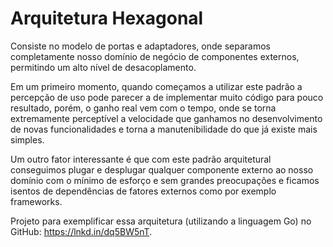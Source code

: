 # Arquitetura Hexagonal

Consiste no modelo de portas e adaptadores, onde separamos completamente nosso domínio de negócio de componentes externos, permitindo um alto nível de desacoplamento.  

Em um primeiro momento, quando começamos a utilizar este padrão a percepção de uso pode parecer a de implementar muito código para pouco resultado, porém, o ganho real vem com o tempo, onde se torna extremamente perceptível a velocidade que ganhamos no desenvolvimento de novas funcionalidades e torna a manutenibilidade do que já existe mais simples.  

Um outro fator interessante é que com este padrão arquitetural conseguimos plugar e desplugar qualquer componente externo ao nosso domínio com o mínimo de esforço e sem grandes preocupações e ficamos isentos de dependências de fatores externos como por exemplo frameworks.  

Projeto para exemplificar essa arquitetura (utilizando a linguagem Go) no GitHub: https://lnkd.in/dq5BW5nT.  